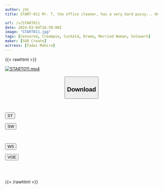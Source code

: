 ```yaml
---
author: j91
title: START-011 Mr. T, the office cleaner, has a very hard pussy... He uses the famous device hidden under his cleaning clothes to make him cum and cum over and over again, which makes his work go faster! Mahiro Yuii

url: /v/START011
date: 2024-03-04T16:50:00Z
image: "START011.jpg"
tags: [Censored, Creampie, Cuckold, Drama, Married Woman, Solowork]
maker: [SOD Create]
actress: [Tadai Mahiro]
---
```



{{< rawhtml >}}

<div class="video" data-videoid="WqBLKq9KGDiq1a">
    <a href="javascript:;">
        <img src="/v/START011/START011.jpg" width="WIDTH" height="HEIGHT" alt="START011.mp4" loading="lazy">
    </a>
</div>

<script type="text/javascript" src="https://j91.asia/asset/on-demand-st.js"></script>

<br>
  <link rel="stylesheet" href="https://j91.asia/asset/bs5.css">
  
  <center>
  <button class="btn btn-primary" type="button" data-bs-toggle="collapse" data-bs-target=".multi-collapse" aria-expanded="false" aria-controls="multiCollapseExample1 multiCollapseExample2"><h2>Download</h2></button></center>
</p>
<div class="row">
  <div class="col">
    <div class="collapse multi-collapse" id="multiCollapseExample1">
      <div class="card card-body">
	      	      <br>
<div class="buttons">  
<p><a href="https://streamtape.to/v/WqBLKq9KGDiq1a" target="_blank"><button class="btn-hover color-3"><i class="fa fa-download"></i> ST</button></a></p>
<p><a href="https://cdnwish.com/2fp1bfenwkr7" target="_blank"><button class="btn-hover color-2"><i class="fa fa-download"></i> SW</button></a></p></div>
    </div>
  </div>
</div>
  <div class="col">
    <div class="collapse multi-collapse" id="multiCollapseExample2">
      <div class="card card-body">
	      <br>
<div class="buttons">
<p><a href="https://wolfstream.tv/d7fyin1wk0b4"><button class="btn-hover color-9"><i class="fa fa-download"></i> WS</button></a></p>
<p><a href="https://voe.sx/0licb4obv8bd"><button class="btn-hover color-8"><i class="fa fa-download"></i> VOE</button></a></p></div>
<br><br>
      </div>
    </div>
  </div>
</div>

{{< /rawhtml >}}